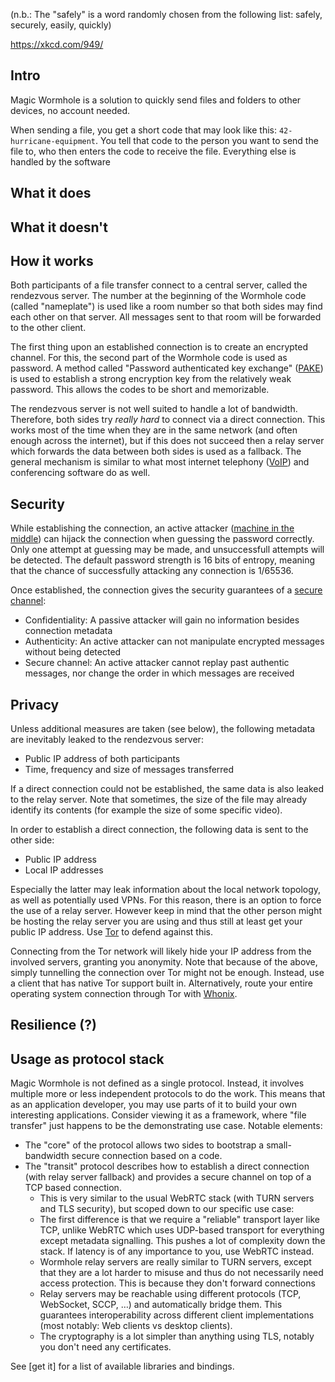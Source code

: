 (n.b.: The "safely" is a word randomly chosen from the following list: safely, securely, easily, quickly)

https://xkcd.com/949/

## Intro

Magic Wormhole is a solution to quickly send files and folders to other devices, no account needed.

When sending a file, you get a short code that may look like this: `42-hurricane-equipment`. You tell that code to the person you want to send the file to, who then enters the code to receive the file. Everything else is handled by the software

## What it does

## What it doesn't

## How it works

Both participants of a file transfer connect to a central server, called the rendezvous server. The number at the beginning of the Wormhole code (called "nameplate") is used like a room number so that both sides may find each other on that server. All messages sent to that room will be forwarded to the other client.

The first thing upon an established connection is to create an encrypted channel. For this, the second part of the Wormhole code is used as password. A method called "Password authenticated key exchange" ([PAKE](https://en.wikipedia.org/wiki/Password-authenticated_key_agreement)) is used to establish a strong encryption key from the relatively weak password. This allows the codes to be short and memorizable.

The rendezvous server is not well suited to handle a lot of bandwidth. Therefore, both sides try _really hard_ to connect via a direct connection. This works most of the time when they are in the same network (and often enough across the internet), but if this does not succeed then a relay server which forwards the data between both sides is used as a fallback. The general mechanism is similar to what most internet telephony ([VoIP](https://en.wikipedia.org/wiki/Voice_over_IP)) and conferencing software do as well.

## Security

While establishing the connection, an active attacker ([machine in the middle](https://en.wikipedia.org/wiki/Man-in-the-middle_attack)) can hijack the connection when guessing the password correctly. Only one attempt at guessing may be made, and unsuccessfull attempts will be detected. The default password strength is 16 bits of entropy, meaning that the chance of successfully attacking any connection is 1/65536.

Once established, the connection gives the security guarantees of a [secure channel](https://en.wikipedia.org/wiki/Secure_channel):

- Confidentiality: A passive attacker will gain no information besides connection metadata
- Authenticity: An active attacker can not manipulate encrypted messages without being detected
- Secure channel: An active attacker cannot replay past authentic messages, nor change the order in which messages are received

## Privacy

Unless additional measures are taken (see below), the following metadata are inevitably leaked to the rendezvous server:

- Public IP address of both participants
- Time, frequency and size of messages transferred

If a direct connection could not be established, the same data is also leaked to the relay server. Note that sometimes, the size of the file may already identify its contents (for example the size of some specific video).

In order to establish a direct connection, the following data is sent to the other side:

- Public IP address
- Local IP addresses

Especially the latter may leak information about the local network topology, as well as potentially used VPNs. For this reason, there is an option to force the use of a relay server. However keep in mind that the other person might be hosting the relay server you are using and thus still at least get your public IP address. Use [Tor](https://torproject.org/) to defend against this.

Connecting from the Tor network will likely hide your IP address from the involved servers, granting you anonymity. Note that because of the above, simply tunnelling the connection over Tor might not be enough. Instead, use a client that has native Tor support built in. Alternatively, route your entire operating system connection through Tor with [Whonix](https://www.whonix.org/).

## Resilience (?)

## Usage as protocol stack

Magic Wormhole is not defined as a single protocol. Instead, it involves multiple more or less independent protocols to do the work. This means that as an application developer, you may use parts of it to build your own interesting applications. Consider viewing it as a framework, where "file transfer" just happens to be the demonstrating use case. Notable elements:

- The "core" of the protocol allows two sides to bootstrap a small-bandwidth secure connection based on a code.
- The "transit" protocol describes how to establish a direct connection (with relay server fallback) and provides a secure channel on top of a TCP based connection.
  - This is very similar to the usual WebRTC stack (with TURN servers and TLS security), but scoped down to our specific use case:
  - The first difference is that we require a "reliable" transport layer like TCP, unlike WebRTC which uses UDP-based transport for everything except metadata signalling. This pushes a lot of complexity down the stack. If latency is of any importance to you, use WebRTC instead.
  - Wormhole relay servers are really similar to TURN servers, except that they are a lot harder to misuse and thus do not necessarily need access protection. This is because they don't forward connections
  - Relay servers may be reachable using different protocols (TCP, WebSocket, SCCP, …) and automatically bridge them. This guarantees interoperability across different client implementations (most notably: Web clients vs desktop clients).
  - The cryptography is a lot simpler than anything using TLS, notably you don't need any certificates.

See [get it] for a list of available libraries and bindings.

